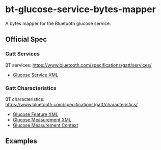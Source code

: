 # bt-glucose-service-bytes-mapper
A bytes mapper for the Bluetooth glucose service.
## Official Spec
### Gatt Services
BT services: https://www.bluetooth.com/specifications/gatt/services/
* [Glucose Service XML](https://www.bluetooth.com/wp-content/uploads/Sitecore-Media-Library/Gatt/Xml/Services/org.bluetooth.service.glucose.xml)

### Gatt Characteristics
BT characteristics: https://www.bluetooth.com/specifications/gatt/characteristics/
* [Glucose Feature XML](https://www.bluetooth.com/wp-content/uploads/Sitecore-Media-Library/Gatt/Xml/Characteristics/org.bluetooth.characteristic.glucose_feature.xml)
* [Glucose Measurement XML](https://www.bluetooth.com/wp-content/uploads/Sitecore-Media-Library/Gatt/Xml/Characteristics/org.bluetooth.characteristic.glucose_measurement.xml)
* [Glucose Measurement Context](https://www.bluetooth.com/wp-content/uploads/Sitecore-Media-Library/Gatt/Xml/Characteristics/org.bluetooth.characteristic.glucose_measurement_context.xml)

## Examples
